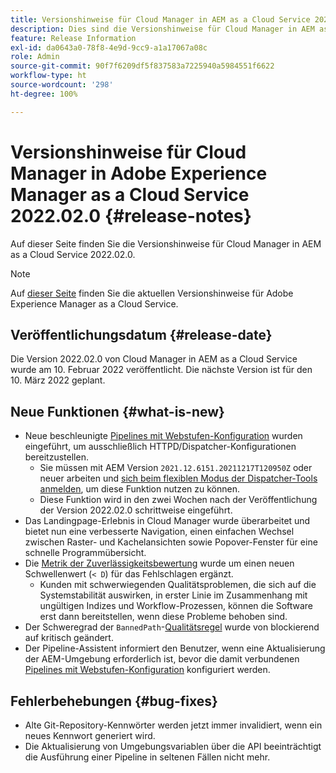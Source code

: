 ```yaml
---
title: Versionshinweise für Cloud Manager in AEM as a Cloud Service 2022.02.0
description: Dies sind die Versionshinweise für Cloud Manager in AEM as a Cloud Service 2022.02.0.
feature: Release Information
exl-id: da0643a0-78f8-4e9d-9cc9-a1a17067a08c
role: Admin
source-git-commit: 90f7f6209df5f837583a7225940a5984551f6622
workflow-type: ht
source-wordcount: '298'
ht-degree: 100%

---
```


# Versionshinweise für Cloud Manager in Adobe Experience Manager as a Cloud Service 2022.02.0 {#release-notes}

Auf dieser Seite finden Sie die Versionshinweise für Cloud Manager in AEM as a Cloud Service 2022.02.0.

>[!NOTE]
>
>Auf [dieser Seite](/help/release-notes/release-notes-cloud/release-notes-current.md) finden Sie die aktuellen Versionshinweise für Adobe Experience Manager as a Cloud Service.

## Veröffentlichungsdatum {#release-date}

Die Version 2022.02.0 von Cloud Manager in AEM as a Cloud Service wurde am 10. Februar 2022 veröffentlicht. Die nächste Version ist für den 10. März 2022 geplant.

## Neue Funktionen {#what-is-new}

* Neue beschleunigte [Pipelines mit Webstufen-Konfiguration](/help/implementing/cloud-manager/configuring-pipelines/introduction-ci-cd-pipelines.md#web-tier-config-pipelines) wurden eingeführt, um ausschließlich HTTPD/Dispatcher-Konfigurationen bereitzustellen.
   * Sie müssen mit AEM Version `2021.12.6151.20211217T120950Z` oder neuer arbeiten und [sich beim flexiblen Modus der Dispatcher-Tools anmelden](/help/implementing/dispatcher/disp-overview.md#validation-debug), um diese Funktion nutzen zu können.
   * Diese Funktion wird in den zwei Wochen nach der Veröffentlichung der Version 2022.02.0 schrittweise eingeführt.
* Das Landingpage-Erlebnis in Cloud Manager wurde überarbeitet und bietet nun eine verbesserte Navigation, einen einfachen Wechsel zwischen Raster- und Kachelansichten sowie Popover-Fenster für eine schnelle Programmübersicht.
* Die [Metrik der Zuverlässigkeitsbewertung](/help/implementing/cloud-manager/code-quality-testing.md#understanding-code-quality-rules) wurde um einen neuen Schwellenwert (`< D`) für das Fehlschlagen ergänzt.
   * Kunden mit schwerwiegenden Qualitätsproblemen, die sich auf die Systemstabilität auswirken, in erster Linie im Zusammenhang mit ungültigen Indizes und Workflow-Prozessen, können die Software erst dann bereitstellen, wenn diese Probleme behoben sind.
* Der Schweregrad der `BannedPath`-[Qualitätsregel](/help/implementing/cloud-manager/code-quality-testing.md#understanding-code-quality-rules) wurde von blockierend auf kritisch geändert.
* Der Pipeline-Assistent informiert den Benutzer, wenn eine Aktualisierung der AEM-Umgebung erforderlich ist, bevor die damit verbundenen [Pipelines mit Webstufen-Konfiguration](/help/implementing/cloud-manager/configuring-pipelines/introduction-ci-cd-pipelines.md#web-tier-config-pipelines) konfiguriert werden.

## Fehlerbehebungen {#bug-fixes}

* Alte Git-Repository-Kennwörter werden jetzt immer invalidiert, wenn ein neues Kennwort generiert wird.
* Die Aktualisierung von Umgebungsvariablen über die API beeinträchtigt die Ausführung einer Pipeline in seltenen Fällen nicht mehr.
